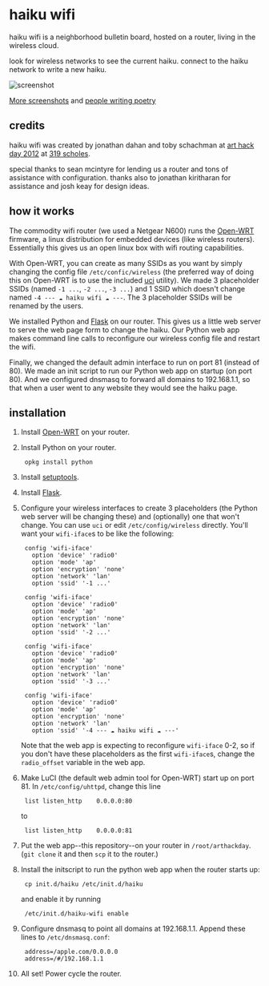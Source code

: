 # haiku wifi

haiku wifi is a neighborhood bulletin board, hosted on a router, living in the wireless cloud.

look for wireless networks to see the current haiku. connect to the haiku network to write a new haiku.

![screenshot](http://farm8.staticflickr.com/7148/6793325161_714bdb4849_o.png)

[More screenshots](http://www.flickr.com/photos/42137335@N07/sets/72157629093151189/) and [people writing poetry](http://www.flickr.com/photos/37234044@N07/sets/72157629094958315/)

## credits

haiku wifi was created by jonathan dahan and toby schachman at [art hack day 2012](http://arthackday.net) at [319 scholes](http://319scholes.org/).

special thanks to sean mcintyre for lending us a router and tons of assistance with configuration. thanks also to jonathan kiritharan for assistance and josh keay for design ideas.

## how it works

The commodity wifi router (we used a Netgear N600) runs the [Open-WRT](https://openwrt.org/) firmware, a linux distribution for embedded devices (like wireless routers). Essentially this gives us an open linux box with wifi routing capabilities.

With Open-WRT, you can create as many SSIDs as you want by simply changing the config file `/etc/confic/wireless` (the preferred way of doing this on Open-WRT is to use the included [uci](http://wiki.openwrt.org/doc/start#uci.configuration) utility). We made 3 placeholder SSIDs (named `-1 ...`, `-2 ...`, `-3 ...`) and 1 SSID which doesn't change named `-4 --- ☁ haiku wifi ☁ ---`. The 3 placeholder SSIDs will be renamed by the users.

We installed Python and [Flask](http://flask.pocoo.org/) on our router. This gives us a little web server to serve the web page form to change the haiku. Our Python web app makes command line calls to reconfigure our wireless config file and restart the wifi.

Finally, we changed the default admin interface to run on port 81 (instead of 80). We made an init script to run our Python web app on startup (on port 80). And we configured dnsmasq to forward all domains to 192.168.1.1, so that when a user went to any website they would see the haiku page.

## installation

1. Install [Open-WRT](https://openwrt.org/) on your router.

2. Install Python on your router.

        opkg install python

3. Install [setuptools](http://pypi.python.org/pypi/setuptools#cygwin-mac-os-x-linux-other).

4. Install [Flask](http://flask.pocoo.org/).

5. Configure your wireless interfaces to create 3 placeholders (the Python web server will be changing these) and (optionally) one that won't change. You can use `uci` or edit `/etc/config/wireless` directly. You'll want your `wifi-iface`s to be like the following:

        config 'wifi-iface'
          option 'device' 'radio0'
          option 'mode' 'ap'
          option 'encryption' 'none'
          option 'network' 'lan'
          option 'ssid' '-1 ...'

        config 'wifi-iface'
          option 'device' 'radio0'
          option 'mode' 'ap'
          option 'encryption' 'none'
          option 'network' 'lan'
          option 'ssid' '-2 ...'

        config 'wifi-iface'
          option 'device' 'radio0'
          option 'mode' 'ap'
          option 'encryption' 'none'
          option 'network' 'lan'
          option 'ssid' '-3 ...'

        config 'wifi-iface'
          option 'device' 'radio0'
          option 'mode' 'ap'
          option 'encryption' 'none'
          option 'network' 'lan'
          option 'ssid' '-4 --- ☁ haiku wifi ☁ ---'

    Note that the web app is expecting to reconfigure `wifi-iface` 0-2, so if you don't have these placeholders as the first `wifi-iface`s, change the `radio_offset` variable in the web app.

6. Make LuCI (the default web admin tool for Open-WRT) start up on port 81. In `/etc/config/uhttpd`, change this line

        list listen_http	0.0.0.0:80

    to

        list listen_http	0.0.0.0:81

7. Put the web app--this repository--on your router in `/root/arthackday`. (`git clone` it and then `scp` it to the router.)

8. Install the initscript to run the python web app when the router starts up:

        cp init.d/haiku /etc/init.d/haiku

    and enable it by running

        /etc/init.d/haiku-wifi enable

9. Configure dnsmasq to point all domains at 192.168.1.1. Append these lines to `/etc/dnsmasq.conf`:

        address=/apple.com/0.0.0.0
        address=/#/192.168.1.1

10. All set! Power cycle the router.
